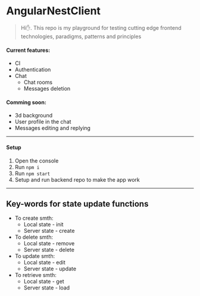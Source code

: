 # AngularNestClient

> Hi✋. This repo is my playground for testing cutting edge frontend technologies, paradigms, patterns and principles

#### Current features:

- CI
- Authentication
- Chat
  - Chat rooms
  - Messages deletion

#### Comming soon:

- 3d background
- User profile in the chat
- Messages editing and replying

---

#### Setup

1. Open the console
2. Run `npm i`
3. Run `npm start`
4. Setup and run backend repo to make the app work

---

## Key-words for state update functions
* To create smth:
  - Local state - init
  - Server state - create
* To delete smth:
  - Local state - remove
  - Server state - delete
* To update smth:
  - Local state - edit
  - Server state - update
* To retrieve smth:
  - Local state - get
  - Server state - load

